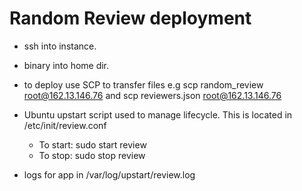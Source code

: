 Random Review deployment
=================

- ssh into instance.
- binary into home dir.
- to deploy use SCP to transfer files e.g scp random_review root@162.13.146.76 and scp reviewers.json root@162.13.146.76
- Ubuntu upstart script used to manage lifecycle. This is located in /etc/init/review.conf
	- To start: sudo start review
	- To stop: sudo stop review

- logs for app in /var/log/upstart/review.log
